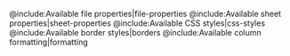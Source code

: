 @include:Available file properties|file-properties
@include:Available sheet properties|sheet-properties
@include:Available CSS styles|css-styles
@include:Available border styles|borders
@include:Available column formatting|formatting